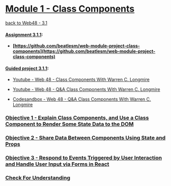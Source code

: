 # [Module 1 - Class Components](https://github.com/beatlesm/web/tree/main/3.1/Module311)

[back to Web48 - 3.1](../README.md)

#### [Assignment 3.1.1](./Assign311/README.md):

-   **[https://github.com/beatlesm/web-module-project-class-components](https://github.com/beatlesm/web-module-project-class-components)**
   
#### [Guided project 3.1.1](./Guided311):

-   [Youtube - Web 48 - Class Components With Warren C. Longmire](https://www.youtube.com/watch?v=Nc4-l2NrOD4)

-   [Youtube - Web 48 - Q&A Class Components With Warren C. Longmire](https://lambdaschool.zoom.us/rec/play/Y3WNsPH8zlLr7n3N0lJoU887F6dux2sZKMGcyz_WSYn6tWnmpFiG3qNv2gmNsNE7V5GfD1Nr7LfMgPbk.BnyCSeNumVJMOV8o?continueMode=true&_x_zm_rtaid=yuY0tWgKQVKBiXm-A_2H8A.1635258407149.7a4195056996b57140d3a7cd4cad2f76&_x_zm_rhtaid=266)

-   [Codesandbox - Web 48 - Q&A Class Components With Warren C. Longmire ](https://codesandbox.io/s/quiet-mountain-08rxn?file=/src/App.js) 

### [Objective 1 - Explain Class Components, and Use a Class Component to Render Some State Data to the DOM](./Objects/Object_1.md)



### [Objective 2 - Share Data Between Components Using State and Props](./Objects/Object_2.md)



### [Objective 3 - Respond to Events Triggered by User Interaction and Handle User Input via Forms in React](./Objects/Object_3.md)


### [Check For Understanding](./Objects/Understanding.md)


